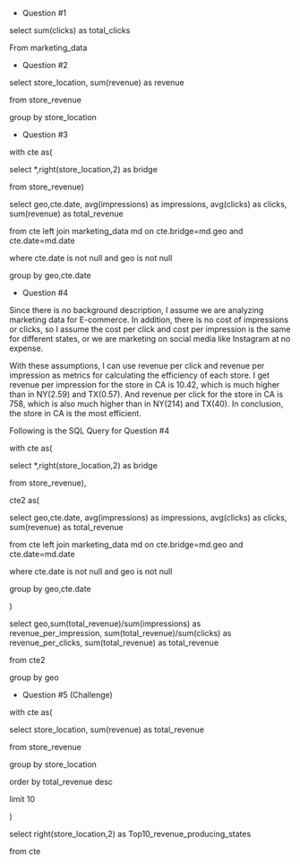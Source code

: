*  Question #1

select sum(clicks) as total_clicks

From marketing_data


*  Question #2

select store_location, sum(revenue) as revenue

from store_revenue 

group by store_location


*  Question #3

with cte as(

select *,right(store_location,2) as bridge

from store_revenue)

select geo,cte.date, avg(impressions) as impressions, avg(clicks) as clicks, sum(revenue) as total_revenue

from cte left join marketing_data md on cte.bridge=md.geo and cte.date=md.date

where cte.date is not null and geo is not null

group by geo,cte.date

* Question #4


Since there is no background description, I assume we are analyzing marketing data for E-commerce. In addition, there is no cost of impressions or clicks, so I assume the cost per click and cost per impression is the same for different states, or we are marketing on social media like Instagram at no expense. 

With these assumptions, I can use revenue per click and revenue per impression as metrics for calculating the efficiency of each store. I get revenue per impression for the store in CA is 10.42, which is much higher than in NY(2.59) and TX(0.57). And revenue per click for the store in CA is 758, which is also much higher than in NY(214) and TX(40). In conclusion, the store in CA is the most efficient.


Following is the SQL Query for Question #4


with cte as(

select *,right(store_location,2) as bridge

from store_revenue),

cte2 as(

select geo,cte.date, avg(impressions) as impressions, avg(clicks) as clicks, sum(revenue) as total_revenue

from cte left join marketing_data md on cte.bridge=md.geo and cte.date=md.date

where cte.date is not null and geo is not null

group by geo,cte.date

)

select geo,sum(total_revenue)/sum(impressions) as revenue_per_impression, sum(total_revenue)/sum(clicks) as revenue_per_clicks, sum(total_revenue) as total_revenue

from cte2

group by geo



* Question #5 (Challenge)

with cte as(

select store_location, sum(revenue) as total_revenue

from store_revenue

group by store_location 

order by total_revenue desc

limit 10

)

select right(store_location,2) as Top10_revenue_producing_states

from cte
​

